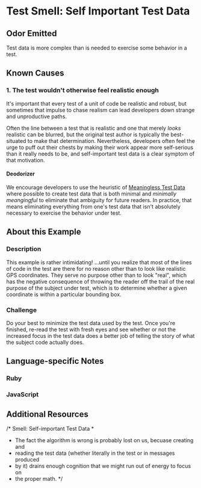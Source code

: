 # Test Smell: Self Important Test Data

## Odor Emitted

Test data is more complex than is needed to exercise some behavior in a test.

## Known Causes

### 1. The test wouldn't otherwise feel realistic enough

It's important that every test of a unit of code be realistic and robust, but
sometimes that impulse to chase realism can lead developers down strange and
unproductive paths.

Often the line between a test that is realistic and one that merely _looks_
realistic can be blurred, but the original test author is typically the
best-situated to make that determination. Nevertheless, developers often feel
the urge to puff out their chests by making their work appear more self-serious
than it really needs to be, and self-important test data is a clear symptom of
that motivation.

#### Deodorizer

We encourage developers to use the heuristic of [Meaningless Test
Data](https://github.com/testdouble/contributing-tests/wiki/meaningless-test-data)
where possible to create test data that is both minimal and _minimally
meangingful_ to eliminate that ambiguity for future readers. In practice, that
means eliminating everything from one's test data that isn't absolutely
necessary to exercise the behavior under test.

## About this Example

### Description

This example is rather intimidating! …until you realize that most of the lines
of code in the test are there for no reason other than to look like realistic
GPS coordinates. They serve no purpose other than to look "real", which has the
negative consequence of throwing the reader off the trail of the real purpose of
the subject under test, which is to determine whether a given coordinate is
within a particular bounding box.

### Challenge

Do your best to minimize the test data used by the test. Once you're finished,
re-read the test with fresh eyes and see whether or not the increased focus in
the test data does a better job of telling the story of what the subject code
actually does.

## Language-specific Notes

### Ruby

### JavaScript

## Additional Resources

/* Smell: Self-important Test Data
 *
 * The fact the algorithm is wrong is probably lost on us, becuase creating and
 * reading the test data (whether literally in the test or in messages produced
 * by it) drains enough cognition that we might run out of energy to focus on
 * the proper math.
 */


